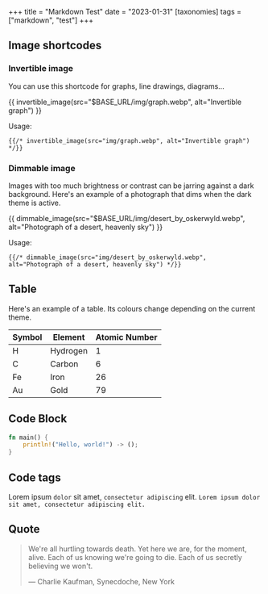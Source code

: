 +++
title = "Markdown Test"
date = "2023-01-31"
[taxonomies]
tags = ["markdown", "test"]
+++

## Image shortcodes

### Invertible image

You can use this shortcode for graphs, line drawings, diagrams…

{{ invertible_image(src="$BASE_URL/img/graph.webp", alt="Invertible graph") }}

Usage:

```
{{/* invertible_image(src="img/graph.webp", alt="Invertible graph") */}}
```

### Dimmable image

Images with too much brightness or contrast can be jarring against a dark background. Here's an example of a photograph that dims when the dark theme is active.

{{ dimmable_image(src="$BASE_URL/img/desert_by_oskerwyld.webp", alt="Photograph of a desert, heavenly sky") }}

Usage:

```
{{/* dimmable_image(src="img/desert_by_oskerwyld.webp", alt="Photograph of a desert, heavenly sky") */}}
```

## Table

Here's an example of a table. Its colours change depending on the current theme.

| Symbol  | Element | Atomic Number |
|---------|---------|---------------|
| H       | Hydrogen| 1             |
| C       | Carbon  | 6             |
| Fe      | Iron    | 26            |
| Au      | Gold    | 79            |


## Code Block

```rust
fn main() {
    println!("Hello, world!") -> ();
}
```

## Code tags

Lorem ipsum `dolor` sit amet, `consectetur adipiscing` elit.
`Lorem ipsum dolor sit amet, consectetur adipiscing elit.`

## Quote

> We're all hurtling towards death. Yet here we are, for the moment, alive. Each of us knowing we're going to die. Each of us secretly believing we won't.
>
> — Charlie Kaufman, Synecdoche, New York
